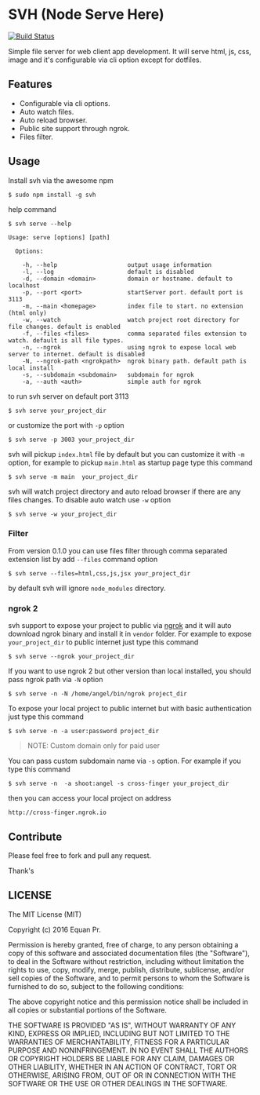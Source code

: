 # SVH (Node Serve Here)


[![Build Status](https://travis-ci.org/junwatu/svh.png?branch=master)](https://travis-ci.org/junwatu/svh)

Simple file server for web client app development.
It will serve html, js, css, image and it's configurable via cli option except for dotfiles.


## Features

- Configurable via cli options.
- Auto watch files.
- Auto reload browser.
- Public site support through ngrok.
- Files filter.

## Usage

Install svh via the awesome npm

```
$ sudo npm install -g svh
```

help command

```
$ svh serve --help

Usage: serve [options] [path]

  Options:

    -h, --help                    output usage information
    -l, --log                     default is disabled
    -d, --domain <domain>         domain or hostname. default to localhost
    -p, --port <port>             startServer port. default port is 3113
    -m, --main <homepage>         index file to start. no extension (html only)
    -w, --watch                   watch project root directory for file changes. default is enabled
    -f, --files <files>           comma separated files extension to watch. default is all file types.
    -n, --ngrok                   using ngrok to expose local web server to internet. default is disabled
    -N, --ngrok-path <ngrokpath>  ngrok binary path. default path is local install
    -s, --subdomain <subdomain>   subdomain for ngrok
    -a, --auth <auth>             simple auth for ngrok

```

to run svh server on default port 3113

```
$ svh serve your_project_dir
```

or customize the port with `-p` option

```
$ svh serve -p 3003 your_project_dir
```

svh will pickup `index.html` file by default but you can customize it with `-m` option, for example to pickup `main.html` as startup page type this command

```
$ svh serve -m main  your_project_dir
```

svh will watch project directory and auto reload browser if there are any files changes.
To disable auto watch use `-w` option

```
$ svh serve -w your_project_dir
```
### Filter

From version 0.1.0 you can use files filter through comma separated extension list by add `--files` command option

```
$ svh serve --files=html,css,js,jsx your_project_dir
```

by default svh will ignore `node_modules` directory.

### ngrok 2

svh support to expose your project to public via [ngrok][1] and it will auto download ngrok binary and install it in `vendor` folder. For example to expose `your_project_dir` to public internet just type this command

```
$ svh serve --ngrok your_project_dir

```

If you want to use ngrok 2 but other version than local installed, you should pass ngrok path via `-N` option

```
$ svh serve -n -N /home/angel/bin/ngrok project_dir
```

To expose your local project to public internet but with basic authentication just type this command

```
$ svh serve -n -a user:password project_dir
```

> NOTE: Custom domain only for paid user 

You can pass custom subdomain name via `-s` option. For example if you type this command

```
$ svh serve -n  -a shoot:angel -s cross-finger your_project_dir
```
then you can access your local project on address

```
http://cross-finger.ngrok.io
```

## Contribute

Please feel free to fork and pull any request.

Thank's


## LICENSE

The MIT License (MIT)

Copyright (c) 2016 Equan Pr.

Permission is hereby granted, free of charge, to any person obtaining a copy of this software and associated
documentation files (the "Software"), to deal in the Software without restriction, including without limitation
the rights to use, copy, modify, merge, publish, distribute, sublicense, and/or sell copies of the Software, and
to permit persons to whom the Software is furnished to do so, subject to the following conditions:

The above copyright notice and this permission notice shall be included in all copies or substantial portions of
the Software.

THE SOFTWARE IS PROVIDED "AS IS", WITHOUT WARRANTY OF ANY KIND, EXPRESS OR IMPLIED, INCLUDING BUT NOT LIMITED TO
THE WARRANTIES OF MERCHANTABILITY, FITNESS FOR A PARTICULAR PURPOSE AND NONINFRINGEMENT. IN NO EVENT SHALL THE AUTHORS
OR COPYRIGHT HOLDERS BE LIABLE FOR ANY CLAIM, DAMAGES OR OTHER LIABILITY, WHETHER IN AN ACTION OF CONTRACT, TORT
OR OTHERWISE, ARISING FROM, OUT OF OR IN CONNECTION WITH THE SOFTWARE OR THE USE OR OTHER DEALINGS IN THE SOFTWARE.


  [1]: https://ngrok.com/
